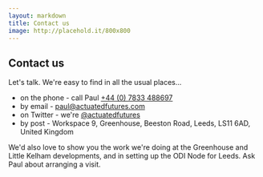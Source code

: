 ```yaml
---
layout: markdown
title: Contact us
image: http://placehold.it/800x800
---
```


## Contact us

Let's talk. We're easy to find in all the usual places...

 * on the phone - call Paul [+44 (0) 7833 488697](tel:+447833488697)
 * by email - [paul@actuatedfutures.com](mailto:paul@actuatedfutures.com)
 * on Twitter - we're [@actuatedfutures](https://twitter.com/actuatedfutures/)
 * by post - Workspace 9, Greenhouse, Beeston Road, Leeds, LS11 6AD, United Kingdom

We'd also love to show you the work we're doing at the Greenhouse and Little Kelham developments, and in setting up the ODI Node for Leeds. Ask Paul about arranging a visit.
